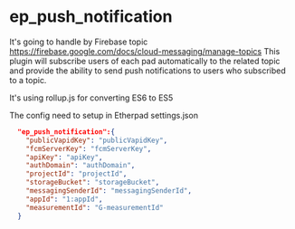 # ep_push_notification

It's going to handle by Firebase topic https://firebase.google.com/docs/cloud-messaging/manage-topics
This plugin will subscribe users of each pad automatically to the related topic and provide the ability to send push notifications to users who subscribed to a topic.

It's using rollup.js for converting ES6 to ES5 

The config need to setup in Etherpad settings.json 

```json
  "ep_push_notification":{
    "publicVapidKey": "publicVapidKey",
    "fcmServerKey": "fcmServerKey",
    "apiKey": "apiKey",
    "authDomain": "authDomain",
    "projectId": "projectId",
    "storageBucket": "storageBucket",
    "messagingSenderId": "messagingSenderId",
    "appId": "1:appId",
    "measurementId": "G-measurementId"
  }
 ```
